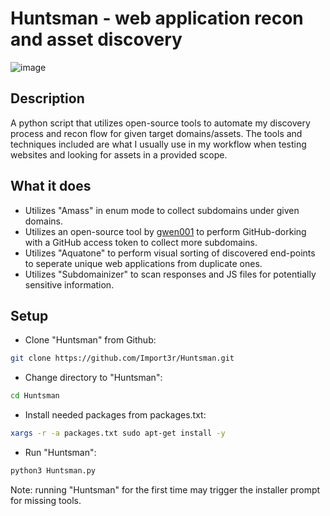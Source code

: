 # Huntsman - web application recon and asset discovery

![image](https://user-images.githubusercontent.com/60158098/121773424-8c9aaa00-cb84-11eb-855e-ccbf3fb071b5.png)

## Description

A python script that utilizes open-source tools to automate my discovery process and recon flow for given target domains/assets. The tools and techniques included are what I usually use in my workflow when testing websites and looking for assets in a provided scope.

## What it does

- Utilizes "Amass" in enum mode to collect subdomains under given domains.
- Utilizes an open-source tool by [gwen001](https://github.com/gwen001) to perform GitHub-dorking with a GitHub access token to collect more subdomains.
- Utilizes "Aquatone" to perform visual sorting of discovered end-points to seperate unique web applications from duplicate ones.
- Utilizes "Subdomainizer" to scan responses and JS files for potentially sensitive information.

## Setup

- Clone "Huntsman" from Github:

```bash
git clone https://github.com/Import3r/Huntsman.git
```

- Change directory to "Huntsman":

```bash
cd Huntsman
```

- Install needed packages from packages.txt:

```bash
xargs -r -a packages.txt sudo apt-get install -y
```

- Run "Huntsman":

```bash
python3 Huntsman.py
```

Note: running "Huntsman" for the first time may trigger the installer prompt for missing tools.
